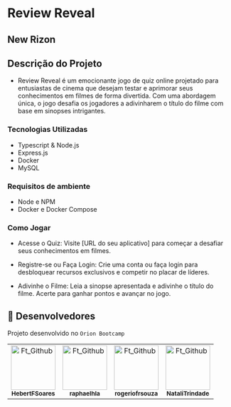 # Review Reveal 
## New Rizon

## Descrição do Projeto
- Review Reveal é um emocionante jogo de quiz online projetado para entusiastas de cinema que desejam testar e aprimorar seus conhecimentos em filmes de forma divertida. Com uma abordagem única, o jogo desafia os jogadores a adivinharem o título do filme com base em sinopses intrigantes.

### Tecnologias Utilizadas
- Typescript & Node.js
- Express.js
- Docker
- MySQL

  
### Requisitos de ambiente
- Node e NPM
- Docker e Docker Compose


### Como Jogar
- Acesse o Quiz: Visite [URL do seu aplicativo] para começar a desafiar seus conhecimentos em filmes.

- Registre-se ou Faça Login: Crie uma conta ou faça login para desbloquear recursos exclusivos e competir no placar de líderes.

- Adivinhe o Filme: Leia a sinopse apresentada e adivinhe o título do filme. Acerte para ganhar pontos e avançar no jogo.

## 🤝 Desenvolvedores

Projeto desenvolvido no `Orion Bootcamp`

<table>
  <tr>
    <td align="center">
      <a href="#" title="Hebert">
        <img src="https://avatars.githubusercontent.com/u/88061348?s=400&u=0f256aaecccd77a0d09b4b04b6a7f42e95729fbd&v=4" width="100px;" alt="Ft_Github"/><br>
        <sub>
          <b>HebertFSoares</b>
        </sub>
      </a>
    </td>
    <td align="center">
      <a href="#" title="raphaelhla">
        <img src="https://avatars.githubusercontent.com/u/49730606?v=4" width="100px;" alt="Ft_Github"/><br>
        <sub>
          <b>raphaelhla</b>
        </sub>
      </a>
    </td>
     <td align="center">
      <a href="#" title="rogeriofrsouza">
        <img src="https://avatars.githubusercontent.com/u/77423511?v=44" width="100px;" alt="Ft_Github"/><br>
        <sub>
          <b>rogeriofrsouza</b>
        </sub>
      </a>
    </td>
     <td align="center">
      <a href="#" title="NataliTrindade">
        <img src="https://avatars.githubusercontent.com/u/116226810?v=4" width="100px;" alt="Ft_Github"/><br>
        <sub>
          <b>NataliTrindade</b>
        </sub>
      </a>
    </td>
  </tr>
  
</table>

